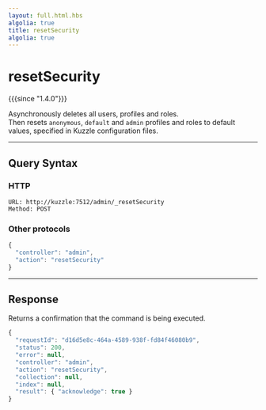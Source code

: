 ```yaml
---
layout: full.html.hbs
algolia: true
title: resetSecurity
algolia: true
---
```


# resetSecurity

{{{since "1.4.0"}}}

Asynchronously deletes all users, profiles and roles.  
Then resets `anonymous`, `default` and `admin` profiles and roles to default values, specified in Kuzzle configuration files.

---

## Query Syntax

### HTTP

```http
URL: http://kuzzle:7512/admin/_resetSecurity
Method: POST
```

### Other protocols


```js
{
  "controller": "admin",
  "action": "resetSecurity"
}
```

---

## Response

Returns a confirmation that the command is being executed.

```js
{
  "requestId": "d16d5e8c-464a-4589-938f-fd84f46080b9",
  "status": 200,
  "error": null,
  "controller": "admin",
  "action": "resetSecurity",
  "collection": null,
  "index": null,
  "result": { "acknowledge": true }
}
```

